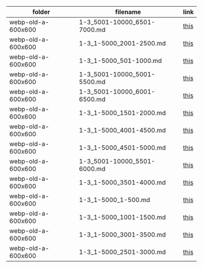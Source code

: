| folder | filename | link |
|--------|----------|------|
|webp-old-a-600x600|1-3_5001-10000_6501-7000.md|[this](https://github.com/dbchord/cdn/blob/master/_/webp-old-a-600x600/1-3_5001-10000_6501-7000.md)|
|webp-old-a-600x600|1-3_1-5000_2001-2500.md|[this](https://github.com/dbchord/cdn/blob/master/_/webp-old-a-600x600/1-3_1-5000_2001-2500.md)|
|webp-old-a-600x600|1-3_1-5000_501-1000.md|[this](https://github.com/dbchord/cdn/blob/master/_/webp-old-a-600x600/1-3_1-5000_501-1000.md)|
|webp-old-a-600x600|1-3_5001-10000_5001-5500.md|[this](https://github.com/dbchord/cdn/blob/master/_/webp-old-a-600x600/1-3_5001-10000_5001-5500.md)|
|webp-old-a-600x600|1-3_5001-10000_6001-6500.md|[this](https://github.com/dbchord/cdn/blob/master/_/webp-old-a-600x600/1-3_5001-10000_6001-6500.md)|
|webp-old-a-600x600|1-3_1-5000_1501-2000.md|[this](https://github.com/dbchord/cdn/blob/master/_/webp-old-a-600x600/1-3_1-5000_1501-2000.md)|
|webp-old-a-600x600|1-3_1-5000_4001-4500.md|[this](https://github.com/dbchord/cdn/blob/master/_/webp-old-a-600x600/1-3_1-5000_4001-4500.md)|
|webp-old-a-600x600|1-3_1-5000_4501-5000.md|[this](https://github.com/dbchord/cdn/blob/master/_/webp-old-a-600x600/1-3_1-5000_4501-5000.md)|
|webp-old-a-600x600|1-3_5001-10000_5501-6000.md|[this](https://github.com/dbchord/cdn/blob/master/_/webp-old-a-600x600/1-3_5001-10000_5501-6000.md)|
|webp-old-a-600x600|1-3_1-5000_3501-4000.md|[this](https://github.com/dbchord/cdn/blob/master/_/webp-old-a-600x600/1-3_1-5000_3501-4000.md)|
|webp-old-a-600x600|1-3_1-5000_1-500.md|[this](https://github.com/dbchord/cdn/blob/master/_/webp-old-a-600x600/1-3_1-5000_1-500.md)|
|webp-old-a-600x600|1-3_1-5000_1001-1500.md|[this](https://github.com/dbchord/cdn/blob/master/_/webp-old-a-600x600/1-3_1-5000_1001-1500.md)|
|webp-old-a-600x600|1-3_1-5000_3001-3500.md|[this](https://github.com/dbchord/cdn/blob/master/_/webp-old-a-600x600/1-3_1-5000_3001-3500.md)|
|webp-old-a-600x600|1-3_1-5000_2501-3000.md|[this](https://github.com/dbchord/cdn/blob/master/_/webp-old-a-600x600/1-3_1-5000_2501-3000.md)|
